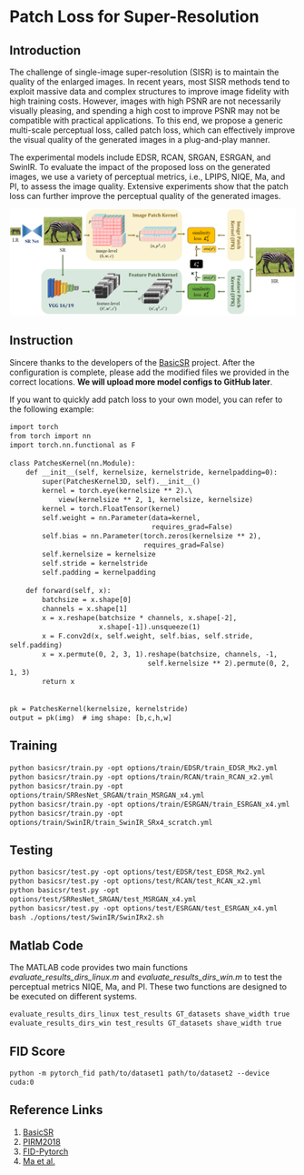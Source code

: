 # **Patch Loss for Super-Resolution**
## Introduction

The challenge of single-image super-resolution (SISR) is to maintain the quality of the enlarged images. In recent years, most SISR methods tend to exploit massive data and complex structures to improve image fidelity with high training costs. However, images with high PSNR are not necessarily visually pleasing, and spending a high cost to improve PSNR may not be compatible with practical applications. To this end, we propose a generic multi-scale perceptual loss, called patch loss, which can effectively improve the visual quality of the generated images in a plug-and-play manner.

The experimental models include EDSR, RCAN, SRGAN, ESRGAN, and SwinIR. To evaluate the impact of the proposed loss on the generated images, we use a variety of perceptual metrics, i.e., LPIPS, NIQE, Ma, and PI, to assess the image quality. Extensive experiments show that the patch loss can further improve the perceptual quality of the generated images.


![The proposed patch loss](https://github.com/Suanmd/Patch-Loss-for-Super-Resolution/blob/main/utils/img/example.png)

## Instruction
Sincere thanks to the developers of the [BasicSR](https://github.com/XPixelGroup/BasicSR) project. After the configuration is complete, please add the modified files we provided in the correct locations. **We will upload more model configs to GitHub later**.

If you want to quickly add patch loss to your own model, you can refer to the following example:

    import torch
    from torch import nn
    import torch.nn.functional as F
    
    class PatchesKernel(nn.Module):
        def __init__(self, kernelsize, kernelstride, kernelpadding=0):
            super(PatchesKernel3D, self).__init__()
            kernel = torch.eye(kernelsize ** 2).\
                view(kernelsize ** 2, 1, kernelsize, kernelsize)
            kernel = torch.FloatTensor(kernel)
            self.weight = nn.Parameter(data=kernel,
                                       requires_grad=False)
            self.bias = nn.Parameter(torch.zeros(kernelsize ** 2),
                                     requires_grad=False)
            self.kernelsize = kernelsize
            self.stride = kernelstride
            self.padding = kernelpadding
    
        def forward(self, x):
            batchsize = x.shape[0]
            channels = x.shape[1]
            x = x.reshape(batchsize * channels, x.shape[-2],
                          x.shape[-1]).unsqueeze(1)
            x = F.conv2d(x, self.weight, self.bias, self.stride, self.padding)
            x = x.permute(0, 2, 3, 1).reshape(batchsize, channels, -1,
                                      self.kernelsize ** 2).permute(0, 2, 1, 3)
            return x
    
    
    pk = PatchesKernel(kernelsize, kernelstride)
    output = pk(img)  # img shape: [b,c,h,w]


## Training

    python basicsr/train.py -opt options/train/EDSR/train_EDSR_Mx2.yml
    python basicsr/train.py -opt options/train/RCAN/train_RCAN_x2.yml
    python basicsr/train.py -opt options/train/SRResNet_SRGAN/train_MSRGAN_x4.yml
    python basicsr/train.py -opt options/train/ESRGAN/train_ESRGAN_x4.yml
    python basicsr/train.py -opt options/train/SwinIR/train_SwinIR_SRx4_scratch.yml

## Testing

    python basicsr/test.py -opt options/test/EDSR/test_EDSR_Mx2.yml
    python basicsr/test.py -opt options/test/RCAN/test_RCAN_x2.yml
    python basicsr/test.py -opt options/test/SRResNet_SRGAN/test_MSRGAN_x4.yml
    python basicsr/test.py -opt options/test/ESRGAN/test_ESRGAN_x4.yml
    bash ./options/test/SwinIR/SwinIRx2.sh

## Matlab Code

The MATLAB code provides two main functions *evaluate_results_dirs_linux.m* and *evaluate_results_dirs_win.m* to test the perceptual metrics NIQE, Ma, and PI. These two functions are designed to be executed on different systems.

    evaluate_results_dirs_linux test_results GT_datasets shave_width true
    evaluate_results_dirs_win test_results GT_datasets shave_width true

## FID Score

    python -m pytorch_fid path/to/dataset1 path/to/dataset2 --device cuda:0

## Reference Links

 1. [BasicSR](https://github.com/XPixelGroup/BasicSR)
 2. [PIRM2018](https://github.com/roimehrez/PIRM2018)
 3. [FID-Pytorch](https://github.com/mseitzer/pytorch-fid)
 4. [Ma et al.](https://github.com/chaoma99/sr-metric)
